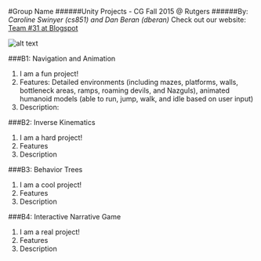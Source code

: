 #Group Name
######Unity Projects - CG Fall 2015 @ Rutgers
######By: *Caroline Swinyer (cs851) and Dan Beran (dberan)*
Check out our website: [Team #31 at Blogspot](https://cg-f15-31-rutgers.blogspot.com "Dropping our mixtape since 2015")

![alt text](teamLogo.png)

###B1: Navigation and Animation
1. I am a fun project!
2. Features: Detailed environments (including mazes, platforms, walls, bottleneck areas, ramps, roaming devils, and Nazguls), animated humanoid models (able to run, jump, walk, and idle based on user input)
3. Description: 

###B2: Inverse Kinematics
1. I am a hard project!
2. Features
3. Description

###B3: Behavior Trees
1. I am a cool project!
2. Features
3. Description

###B4: Interactive Narrative Game
1. I am a real project!
2. Features
3. Description

